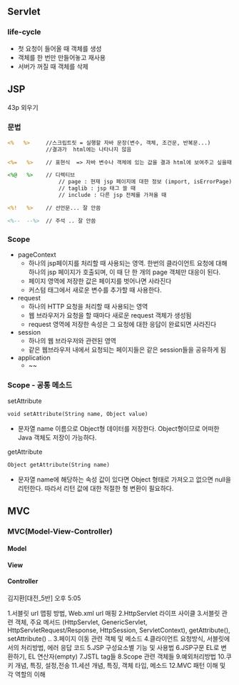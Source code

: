 ## Servlet

### life-cycle
- 첫 요청이 들어올 때 객체를 생성
- 객체를 한 번만 만들어놓고 재사용
- 서버가 꺼질 때 객체를 삭제

## JSP
43p 외우기

### 문법
``` jsp
<%   %>     //스크립트릿 = 실행할 자바 문장(변수, 객체, 조건문, 반복문...)
            //결과가  html에는 나타나지 않음

<%=   %>    // 표현식  => 자바 변수나 객체에 있는 값을 결과 html에 보여주고 싶을때

<%@   %>    // 디렉티브 
                // page : 현재 jsp 페이지에 대한 정보 (import, isErrorPage)
                // taglib : jsp 태그 쓸 때
                // include : 다른 jsp 전체를 가져올 때

<%!   %>    // 선언문... 잘 안씀

<%--  --%>  // 주석 .. 잘 안씀
```
### Scope

- pageContext
  - 하나의 jsp페이지를 처리할 때 사용되는 영역. 한번의 클라이언트 요청에 대해 하나의 jsp 페이지가 호출되며, 이 때 단 한 개의 page 객체만 대응이 된다.
  - 페이지 영역에 저장한 값은 페이지를 벗어나면 사라진다
  - 커스텀 태그에서 새로운 변수를 추가할 때 사용한다.
- request
  - 하나의 HTTP 요청을 처리할 때 사용되는 영역
  - 웹 브라우저가 요청을 할 때마다 새로운 request 객체가 생성됨
  - request 영역에 저장한 속성은 그 요청에 대한 응답이 완료되면 사라진다
- session
  - 하나의 웹 브라우저와 관련된 영역
  - 같은 웹브라우저 내에서 요청되는 페이지들은 같은 session들을 공유하게 됨
- application
  - ~~

### Scope - 공통 메소드

setAttribute
```jsp
void setAttribute(String name, Object value)
```
- 문자열 name 이름으로 Object형 데이터를 저장한다. Object형이므로 어떠한 Java 객체도 저장이 가능하다.

getAttribute
```jsp
Object getAttribute(String name)
```
- 문자열 name에 해당하는 속성 값이 있다면 Object 형태로 가져오고 없으면 null을 리턴한다. 따라서 리턴 값에 대한 적절한 형 변환이 필요하다.
## MVC

### MVC(Model-View-Controller)

#### Model

#### View

#### Controller

	
김지환[대전_5반]
오후 5:05







1.서블릿 url 맵핑 방법, Web.xml url 매핑
2.HttpServlet 라이프 사이클
3.서블릿 관련 객체, 주요 메서드
(HttpServlet, GenericServlet, HttpServletRequest/Response, HttpSession, ServletContext), getAttribute(), setAttribute() ..
3.페이지 이동 관련 객체 및 메소드
4.클라이언트 요청방식, 서블릿에서의 처리방법, 에러 응답 코드
5.JSP 구성요소별 기능 및 사용법
6.JSP구문 EL로 변환하기, EL 연산자(empty)
7.JSTL tag들
8.Scope 관련 객체들
9.예외처리방법
10.쿠키 개념, 특징, 설정,전송
11.세션 개념, 특징, 객체 타입, 메소드
12.MVC 패턴 이해 및 각 역할의 이해
